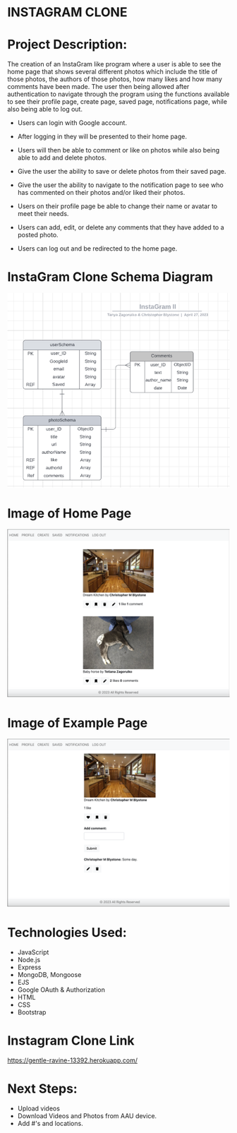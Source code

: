 # INSTAGRAM CLONE
# Project Description:
The creation of an InstaGram like program where a user is able to see the home page that shows several different photos which include the title of those photos, the authors of those photos, how many likes and how many comments have been made. The user then being allowed after authentication to navigate through the program using the functions available to see their profile page, create page, saved page, notifications page, while also being able to log out.  

* Users can login with Google account.

* After logging in they will be presented to their home page.

* Users will then be able to comment or like on photos while also being able to add and delete photos.

* Give the user the ability to save or delete photos from their saved page.

* Give the user the ability to navigate to the notification page to see who has commented on their photos and/or liked their photos.

* Users on their profile page be able to change their name or avatar to meet their needs.

* Users can add, edit, or delete any comments that they have added to a posted photo.

* Users can log out and be redirected to the home page.


# InstaGram Clone Schema Diagram
![Schema Image](images/schemas.png)

# Image of Home Page
![Home Page Image](images/homePage.png)

# Image of Example Page
![Example Page Image](images/examplePage.png)

# Technologies Used:
 * JavaScript
 * Node.js
 * Express
 * MongoDB, Mongoose
 * EJS
 * Google OAuth & Authorization
 * HTML
 * CSS
 * Bootstrap

 
# Instagram Clone Link
https://gentle-ravine-13392.herokuapp.com/

# Next Steps:
* Upload videos
* Download Videos and Photos from AAU device.
* Add #'s and locations.
